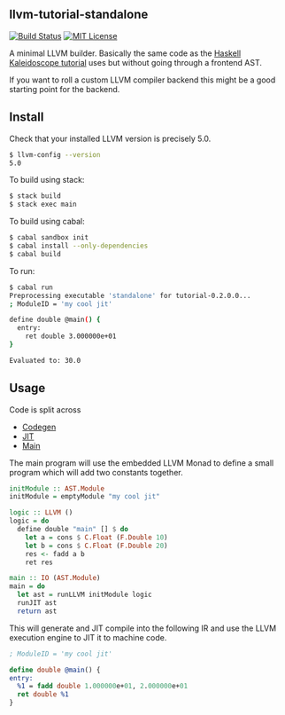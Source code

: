 llvm-tutorial-standalone
------------------------

[![Build Status](https://travis-ci.org/llvm-hs/llvm-hs-kaleidoscope.svg)](https://travis-ci.org/llvm-hs/llvm-hs-kaleidoscope)
[![MIT License](http://img.shields.io/badge/license-mit-blue.svg)](https://github.com/sdiehl/llvm-tutorial-standalone/blob/master/LICENSE)

A minimal LLVM builder. Basically the same code as the [Haskell Kaleidoscope
tutorial](http://www.stephendiehl.com/llvm/) uses but without going through a
frontend AST.

If you want to roll a custom LLVM compiler backend this might be a good starting
point for the backend.

Install
-------

Check that your installed LLVM version is precisely 5.0.

```bash
$ llvm-config --version
5.0
```

To build using stack:

```bash
$ stack build
$ stack exec main
```

To build using cabal:

```bash
$ cabal sandbox init
$ cabal install --only-dependencies
$ cabal build
```

To run:

```bash
$ cabal run
Preprocessing executable 'standalone' for tutorial-0.2.0.0...
; ModuleID = 'my cool jit'

define double @main() {
  entry:
    ret double 3.000000e+01
}

Evaluated to: 30.0
```

Usage
-----

Code is split across

* [Codegen](https://github.com/llvm-hs/llvm-hs-kaleidoscope/blob/master/src/Codegen.hs)
* [JIT](https://github.com/llvm-hs/llvm-hs-kaleidoscope/blob/master/src/JIT.hs)
* [Main](https://github.com/llvm-hs/llvm-hs-kaleidoscope/blob/master/src/Main.hs)

The main program will use the embedded LLVM Monad to define a small program
which will add two constants together. 

```haskell
initModule :: AST.Module
initModule = emptyModule "my cool jit"

logic :: LLVM ()
logic = do
  define double "main" [] $ do
    let a = cons $ C.Float (F.Double 10)
    let b = cons $ C.Float (F.Double 20)
    res <- fadd a b
    ret res

main :: IO (AST.Module)
main = do
  let ast = runLLVM initModule logic
  runJIT ast
  return ast
```

This will generate and JIT compile into the following IR and use the LLVM
execution engine to JIT it to machine code.

```llvm
; ModuleID = 'my cool jit'

define double @main() {
entry:
  %1 = fadd double 1.000000e+01, 2.000000e+01
  ret double %1
}
```
